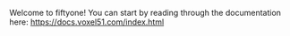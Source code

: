 Welcome to fiftyone! You can start by reading through the documentation here: <https://docs.voxel51.com/index.html>
